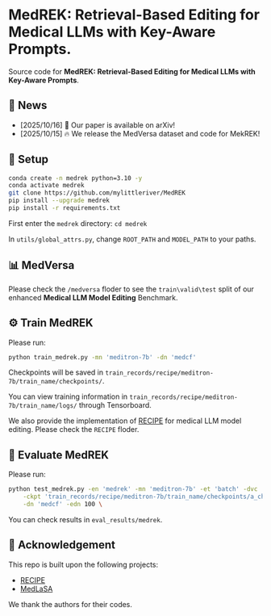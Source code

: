 # MedREK: Retrieval-Based Editing for Medical LLMs with Key-Aware Prompts.

Source code for **MedREK: Retrieval-Based Editing for Medical LLMs with Key-Aware Prompts**.


## 📰 News

* [2025/10/16] 🚀 Our paper is available on arXiv! 
* [2025/10/15] 🔥 We release the MedVersa dataset and code for MekREK!


## 🔧 Setup

```bash
conda create -n medrek python=3.10 -y
conda activate medrek
git clone https://github.com/mylittleriver/MedREK
pip install --upgrade medrek 
pip install -r requirements.txt
```

First enter the `medrek` directory: `cd medrek`

In `utils/global_attrs.py`, change  `ROOT_PATH` and `MODEL_PATH` to your paths.

## 📊 MedVersa

Please check the `/medversa` floder to see the `train\valid\test` split of our enhanced **Medical LLM Model Editing** Benchmark.


## ⚙️ Train MedREK

Please run:
``` bash
python train_medrek.py -mn 'meditron-7b' -dn 'medcf'  
```
Checkpoints will be saved in `train_records/recipe/meditron-7b/train_name/checkpoints/`.

You can view training information in `train_records/recipe/meditron-7b/train_name/logs/` through Tensorboard.

We also provide the implementation of [RECIPE](https://arxiv.org/abs/2405.03279) for medical LLM model editing. Please check the `RECIPE` floder.

## 💫 Evaluate MedREK

Please run:
```bash
python test_medrek.py -en 'medrek' -mn 'meditron-7b' -et 'batch' -dvc 'cuda:0' \
    -ckpt 'train_records/recipe/meditron-7b/train_name/checkpoints/a_checkpoint' \
    -dn 'medcf' -edn 100 \
```
You can check results in `eval_results/medrek`.


## 🙏 Acknowledgement
This repo is built upon the following projects: 

* [RECIPE](https://github.com/qizhou000/RECIPE)
* [MedLaSA](https://github.com/quqxui/MedLaSA)

We thank the authors for their codes.
